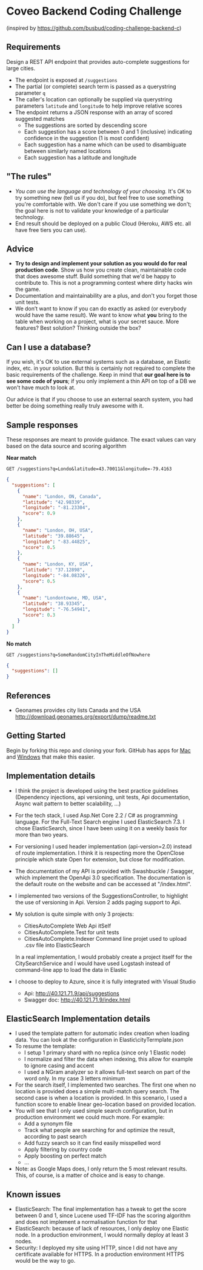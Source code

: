 # Coveo Backend Coding Challenge
(inspired by https://github.com/busbud/coding-challenge-backend-c)

## Requirements

Design a REST API endpoint that provides auto-complete suggestions for large cities.

- The endpoint is exposed at `/suggestions`
- The partial (or complete) search term is passed as a querystring parameter `q`
- The caller's location can optionally be supplied via querystring parameters `latitude` and `longitude` to help improve relative scores
- The endpoint returns a JSON response with an array of scored suggested matches
    - The suggestions are sorted by descending score
    - Each suggestion has a score between 0 and 1 (inclusive) indicating confidence in the suggestion (1 is most confident)
    - Each suggestion has a name which can be used to disambiguate between similarly named locations
    - Each suggestion has a latitude and longitude

## "The rules"

- *You can use the language and technology of your choosing.* It's OK to try something new (tell us if you do), but feel free to use something you're comfortable with. We don't care if you use something we don't; the goal here is not to validate your knowledge of a particular technology.
- End result should be deployed on a public Cloud (Heroku, AWS etc. all have free tiers you can use).

## Advice

- **Try to design and implement your solution as you would do for real production code**. Show us how you create clean, maintainable code that does awesome stuff. Build something that we'd be happy to contribute to. This is not a programming contest where dirty hacks win the game.
- Documentation and maintainability are a plus, and don't you forget those unit tests.
- We don’t want to know if you can do exactly as asked (or everybody would have the same result). We want to know what **you** bring to the table when working on a project, what is your secret sauce. More features? Best solution? Thinking outside the box?

## Can I use a database?

If you wish, it's OK to use external systems such as a database, an Elastic index, etc. in your solution. But this is certainly not required to complete the basic requirements of the challenge. Keep in mind that **our goal here is to see some code of yours**; if you only implement a thin API on top of a DB we won't have much to look at.

Our advice is that if you choose to use an external search system, you had better be doing something really truly awesome with it.

## Sample responses

These responses are meant to provide guidance. The exact values can vary based on the data source and scoring algorithm

**Near match**

    GET /suggestions?q=Londo&latitude=43.70011&longitude=-79.4163

```json
{
  "suggestions": [
    {
      "name": "London, ON, Canada",
      "latitude": "42.98339",
      "longitude": "-81.23304",
      "score": 0.9
    },
    {
      "name": "London, OH, USA",
      "latitude": "39.88645",
      "longitude": "-83.44825",
      "score": 0.5
    },
    {
      "name": "London, KY, USA",
      "latitude": "37.12898",
      "longitude": "-84.08326",
      "score": 0.5
    },
    {
      "name": "Londontowne, MD, USA",
      "latitude": "38.93345",
      "longitude": "-76.54941",
      "score": 0.3
    }
  ]
}
```

**No match**

    GET /suggestions?q=SomeRandomCityInTheMiddleOfNowhere

```json
{
  "suggestions": []
}
```

## References

- Geonames provides city lists Canada and the USA http://download.geonames.org/export/dump/readme.txt

## Getting Started

Begin by forking this repo and cloning your fork. GitHub has apps for [Mac](http://mac.github.com/) and
[Windows](http://windows.github.com/) that make this easier.


## Implementation details

- I think the project is developed using the best practice guidelines (Dependency injections, api versioning, unit tests, Api documentation, Async wait pattern to better scalability, ...)
- For the tech stack, I used Asp.Net Core 2.2 / C# as programming language. For the Full-Text Search engine I used ElasticSearch 7.3. I chose ElasticSearch, since I have been using it on a weekly basis for more than two years.
- For versioning I used header implementation (api-version=2.0) instead of route implementation. I think it is respecting more the OpenClose principle which state Open for extension, but close for modification.
- The documentation of my API is provided with Swashbuckle / Swagger, which implement the OpenApi 3.0 specification. The documentation is the default route on the website and can be accessed at "/index.html".
- I implemented two versions of the SuggestionsController, to highlight the use of versioning in Api. Version 2 adds paging support to Api.
- My solution is quite simple with only 3 projects:
	- CitiesAutoComplete Web Api itSelf
	- CitiesAutoComplete.Test for unit tests
	- CitiesAutoComplete.Indexer Command line projet used to upload .csv file into ElasticSearch
  
  In a real implementation, I would probably create a project itself for the CitySearchService and I would have used Logstash instead of command-line app to load the data in Elastic

- I choose to deploy to Azure, since it is fully integrated with Visual Studio
	- Api: http://40.121.71.9/api/suggestions
	- Swagger doc: http://40.121.71.9/index.html
	
## ElasticSearch Implementation details

- I used the template pattern for automatic index creation when loading data. You can look at the configuration in Elastic\cityTermplate.json
- To resume the template:
	- I setup 1 primary shard with no replica (since only 1 Elastic node)
	- I normalize and filter the data when indexing, this allow for example to ignore casing and accent
	- I used a NGram analyzer so it allows full-text search on part of the word only. In my case 3 letters minimum
- For the search itself, I implemented two searches. The first one when no location is provided does a simple multi-match query search. The second case is when a location is provided. In this scenario, I used a function score to enable linear geo-location based on provided location.
- You will see that I only used simple search configuration, but in production environment we could much more. For example:
	- Add a synonym file
	- Track what people are searching for and optimize the result, according to past search
	- Add fuzzy search so it can find easily misspelled word
	- Apply filtering by country code
	- Apply boosting on perfect match
	- ...
 - Note: as Google Maps does, I only return the 5 most relevant results. This, of course, is a matter of choice and is easy to change.

## Known issues

- ElasticSearch: The final implementation has a tweak to get the score between 0 and 1, since Lucene used TF-IDF has the scoring algorithm and does not implement a normalisation function for that
- ElasticSearch: because of lack of resources, I only deploy one Elastic node. In a production environment, I would normally deploy at least 3 nodes.
- Security: I deployed my site using HTTP, since I did not have any certificate available for HTTPS. In a production environment HTTPS would be the way to go.
